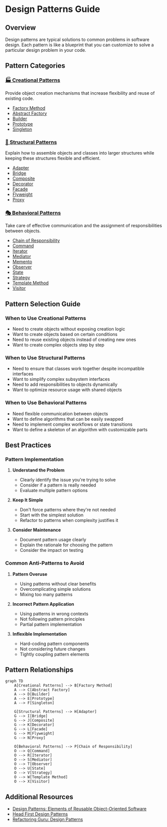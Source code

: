 # Design Patterns Guide

## Overview

Design patterns are typical solutions to common problems in software design. Each pattern is like a blueprint that you can customize to solve a particular design problem in your code.

## Pattern Categories

### [🏭 Creational Patterns](creational/README.md)
Provide object creation mechanisms that increase flexibility and reuse of existing code.

- [Factory Method](creational/factory-method.md)
- [Abstract Factory](creational/abstract-factory.md)
- [Builder](creational/builder.md)
- [Prototype](creational/prototype.md)
- [Singleton](creational/singleton.md)

### [🔨 Structural Patterns](structural/README.md)
Explain how to assemble objects and classes into larger structures while keeping these structures flexible and efficient.

- [Adapter](structural/adapter.md)
- [Bridge](structural/bridge.md)
- [Composite](structural/composite.md)
- [Decorator](structural/decorator.md)
- [Facade](structural/facade.md)
- [Flyweight](structural/flyweight.md)
- [Proxy](structural/proxy.md)

### [🎭 Behavioral Patterns](behavioral/README.md)
Take care of effective communication and the assignment of responsibilities between objects.

- [Chain of Responsibility](behavioral/chain-of-responsibility.md)
- [Command](behavioral/command.md)
- [Iterator](behavioral/iterator.md)
- [Mediator](behavioral/mediator.md)
- [Memento](behavioral/memento.md)
- [Observer](behavioral/observer.md)
- [State](behavioral/state.md)
- [Strategy](behavioral/strategy.md)
- [Template Method](behavioral/template-method.md)
- [Visitor](behavioral/visitor.md)

## Pattern Selection Guide

### When to Use Creational Patterns
- Need to create objects without exposing creation logic
- Want to create objects based on certain conditions
- Need to reuse existing objects instead of creating new ones
- Want to create complex objects step by step

### When to Use Structural Patterns
- Need to ensure that classes work together despite incompatible interfaces
- Want to simplify complex subsystem interfaces
- Need to add responsibilities to objects dynamically
- Want to optimize resource usage with shared objects

### When to Use Behavioral Patterns
- Need flexible communication between objects
- Want to define algorithms that can be easily swapped
- Need to implement complex workflows or state transitions
- Want to define a skeleton of an algorithm with customizable parts

## Best Practices

### Pattern Implementation
1. **Understand the Problem**
   - Clearly identify the issue you're trying to solve
   - Consider if a pattern is really needed
   - Evaluate multiple pattern options

2. **Keep It Simple**
   - Don't force patterns where they're not needed
   - Start with the simplest solution
   - Refactor to patterns when complexity justifies it

3. **Consider Maintenance**
   - Document pattern usage clearly
   - Explain the rationale for choosing the pattern
   - Consider the impact on testing

### Common Anti-Patterns to Avoid
1. **Pattern Overuse**
   - Using patterns without clear benefits
   - Overcomplicating simple solutions
   - Mixing too many patterns

2. **Incorrect Pattern Application**
   - Using patterns in wrong contexts
   - Not following pattern principles
   - Partial pattern implementation

3. **Inflexible Implementation**
   - Hard-coding pattern components
   - Not considering future changes
   - Tightly coupling pattern elements

## Pattern Relationships

```mermaid
graph TD
    A[Creational Patterns] --> B[Factory Method]
    A --> C[Abstract Factory]
    A --> D[Builder]
    A --> E[Prototype]
    A --> F[Singleton]
    
    G[Structural Patterns] --> H[Adapter]
    G --> I[Bridge]
    G --> J[Composite]
    G --> K[Decorator]
    G --> L[Facade]
    G --> M[Flyweight]
    G --> N[Proxy]
    
    O[Behavioral Patterns] --> P[Chain of Responsibility]
    O --> Q[Command]
    O --> R[Iterator]
    O --> S[Mediator]
    O --> T[Observer]
    O --> U[State]
    O --> V[Strategy]
    O --> W[Template Method]
    O --> X[Visitor]
```

## Additional Resources
- [Design Patterns: Elements of Reusable Object-Oriented Software](https://www.amazon.com/Design-Patterns-Elements-Reusable-Object-Oriented/dp/0201633612)
- [Head First Design Patterns](https://www.amazon.com/Head-First-Design-Patterns-Brain-Friendly/dp/0596007124)
- [Refactoring Guru: Design Patterns](https://refactoring.guru/design-patterns) 